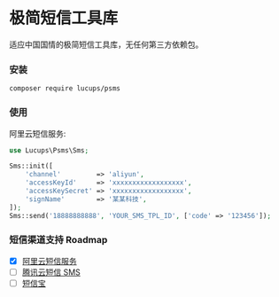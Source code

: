 # 极简短信工具库

适应中国国情的极简短信工具库，无任何第三方依赖包。

### 安装

```shell
composer require lucups/psms
```

### 使用

阿里云短信服务:

```php
use Lucups\Psms\Sms;

Sms::init([
    'channel'         => 'aliyun', 
    'accessKeyId'     => 'xxxxxxxxxxxxxxxxxx',
    'accessKeySecret' => 'xxxxxxxxxxxxxxxxxx',
    'signName'        => '某某科技',
]);
Sms::send('18888888888', 'YOUR_SMS_TPL_ID', ['code' => '123456']);
```

### 短信渠道支持 Roadmap

- [x] [阿里云短信服务](https://www.aliyun.com/product/sms)
- [ ] [腾讯云短信 SMS](https://cloud.tencent.com/product/sms)
- [ ] [短信宝](https://www.smsbao.com/)
